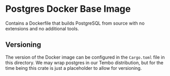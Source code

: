 # Postgres Docker Base Image

Contains a Dockerfile that builds PostgreSQL from source with no extensions
and no additional tools.

## Versioning

The version of the Docker image can be configured in the `Cargo.toml` file in this directory. We may wrap postgres in our Tembo distribution, but for the time being this crate is just a placeholder to allow for versioning.
